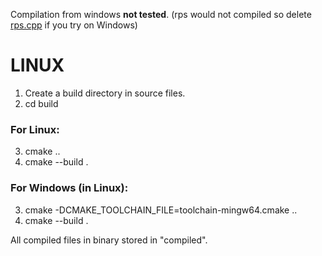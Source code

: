 Compilation from windows **not tested**. (rps would not compiled so delete [rps.cpp](../rps.cpp) if you try on Windows)

# LINUX
1. Create a build directory in source files.
2. cd build

### For Linux:
3. cmake ..
4. cmake --build .

### For Windows (in Linux):
3. cmake -DCMAKE_TOOLCHAIN_FILE=toolchain-mingw64.cmake ..
4. cmake --build .

All compiled files in binary stored in "compiled".

